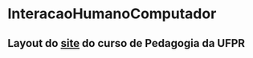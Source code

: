 # InteracaoHumanoComputador
## Layout do [site](http://pedagogia.ufpr.br/) do curso de Pedagogia da UFPR
